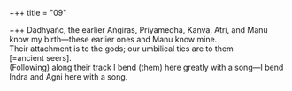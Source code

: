 +++
title = "09"

+++
Dadhyañc, the earlier Aṅgiras, Priyamedha, Kaṇva, Atri, and Manu  know my birth—these earlier ones and Manu know mine.  
Their attachment is to the gods; our umbilical ties are to them  
[=ancient seers].  
(Following) along their track I bend (them) here greatly with a song—I  bend Indra and Agni here with a song.  